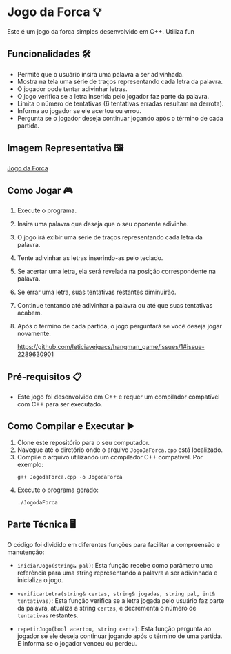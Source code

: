 # Jogo da Forca 💡

Este é um jogo da forca simples desenvolvido em C++. Utiliza fun

## Funcionalidades 🛠️

- Permite que o usuário insira uma palavra a ser adivinhada.
- Mostra na tela uma série de traços representando cada letra da palavra.
- O jogador pode tentar adivinhar letras.
- O jogo verifica se a letra inserida pelo jogador faz parte da palavra.
- Limita o número de tentativas (6 tentativas erradas resultam na derrota).
- Informa ao jogador se ele acertou ou errou.
- Pergunta se o jogador deseja continuar jogando após o término de cada partida.

  
## Imagem Representativa 🖼️

[Jogo da Forca](https://github.com/leticiaveigacs/hangman_game/issues/1#issue-2289630901)

## Como Jogar 🎮

1. Execute o programa.
2. Insira uma palavra que deseja que o seu oponente adivinhe.
3. O jogo irá exibir uma série de traços representando cada letra da palavra.
4. Tente adivinhar as letras inserindo-as pelo teclado.
5. Se acertar uma letra, ela será revelada na posição correspondente na palavra.
6. Se errar uma letra, suas tentativas restantes diminuirão.
7. Continue tentando até adivinhar a palavra ou até que suas tentativas acabem.
8. Após o término de cada partida, o jogo perguntará se você deseja jogar novamente.

   https://github.com/leticiaveigacs/hangman_game/issues/1#issue-2289630901

## Pré-requisitos 📋

- Este jogo foi desenvolvido em C++ e requer um compilador compatível com C++ para ser executado.

## Como Compilar e Executar ▶️

1. Clone este repositório para o seu computador.
2. Navegue até o diretório onde o arquivo `JogoDaForca.cpp` está localizado.
3. Compile o arquivo utilizando um compilador C++ compatível. Por exemplo:
   ```
   g++ JogodaForca.cpp -o JogodaForca
   ```
4. Execute o programa gerado:
   ```
   ./JogodaForca
   ```

## Parte Técnica 🖥️

O código foi dividido em diferentes funções para facilitar a compreensão e manutenção:

- `iniciarJogo(string& pal)`: Esta função recebe como parâmetro uma referência para uma string representando a palavra a ser adivinhada e inicializa o jogo.
  
- `verificarLetra(string& certas, string& jogadas, string pal, int& tentativas)`: Esta função verifica se a letra jogada pelo usuário faz parte da palavra, atualiza a string `certas`, e decrementa o número de `tentativas` restantes.

- `repetirJogo(bool acertou, string certa)`: Esta função pergunta ao jogador se ele deseja continuar jogando após o término de uma partida. E informa se o jogador venceu ou perdeu.

